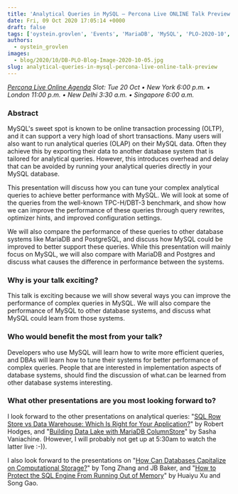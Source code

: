 ```yaml
---
title: 'Analytical Queries in MySQL – Percona Live ONLINE Talk Preview'
date: Fri, 09 Oct 2020 17:05:14 +0000
draft: false
tags: ['oystein.grovlen', 'Events', 'MariaDB', 'MySQL', 'PLO-2020-10', 'PostgreSQL']
authors:
  - oystein_grovlen
images:
  - blog/2020/10/DB-PLO-Blog-Image-2020-10-05.jpg
slug: analytical-queries-in-mysql-percona-live-online-talk-preview
---
```


_[Percona Live Online Agenda](https://www.percona.com/live/agenda) Slot: Tue 20 Oct • New York 6:00 p.m. • London 11:00 p.m. • New Delhi 3:30 a.m. • Singapore 6:00 a.m._

### Abstract

MySQL's sweet spot is known to be online transaction processing (OLTP), and it can support a very high load of short transactions. Many users will also want to run analytical queries (OLAP) on their MySQL data. Often they achieve this by exporting their data to another database system that is tailored for analytical queries. However, this introduces overhead and delay that can be avoided by running your analytical queries directly in your MySQL database. 

This presentation will discuss how you can tune your complex analytical queries to achieve better performance with MySQL. We will look at some of the queries from the well-known TPC-H/DBT-3 benchmark, and show how we can improve the performance of these queries through query rewrites, optimizer hints, and improved configuration settings. 

We will also compare the performance of these queries to other database systems like MariaDB and PostgreSQL, and discuss how MySQL could be improved to better support these queries. While this presentation will mainly focus on MySQL, we will also compare with MariaDB and Postgres and discuss what causes the difference in performance between the systems.

### Why is your talk exciting?

This talk is exciting because we will show several ways you can improve the performance of complex queries in MySQL. We will also compare the performance of MySQL to other database systems, and discuss what MySQL could learn from those systems.

### Who would benefit the most from your talk?

Developers who use MySQL will learn how to write more efficient queries, and DBAs will learn how to tune their systems for better performance of complex queries. People that are interested in implementation aspects of database systems, should find the discussion of what.can be learned from other database systems interesting.

### What other presentations are you most looking forward to?

I look forward to the other presentations on analytical queries: "[SQL Row Store vs Data Warehouse: Which Is Right for Your Application?](https://sched.co/ePo2)" by Robert Hodges, and "[Building Data Lake with MariaDB ColumnStore](https://sched.co/ePr2)" by Sasha Vaniachine. (However, I will probably not get up at 5:30am to watch the latter live :-)). 

I also look forward to the presentations on "[How Can Databases Capitalize on Computational Storage?](https://sched.co/eN9q)" by Tong Zhang and JB Baker, and "[How to Protect the SQL Engine From Running Out of Memory](https://sched.co/ePo7)" by Huaiyu Xu and Song Gao.
